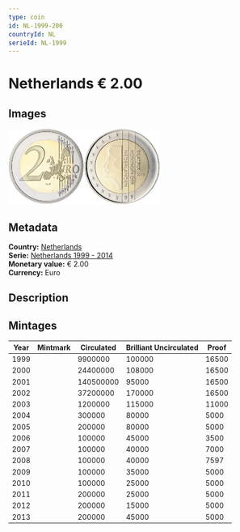 ```yaml
---
type: coin
id: NL-1999-200
countryId: NL
serieId: NL-1999
---
```


# Netherlands € 2.00

## Images

<img src="../../../Images/common-2002-200.webp" height="150" alt="Front image"><img src="Images/netherlands-1999-200.webp" height="150" alt="Back image">

## Metadata

**Country:** [Netherlands](../index.md)\
**Serie:** [Netherlands 1999 - 2014](index.md)\
**Monetary value:** € 2.00\
**Currency:** Euro

## Description

## Mintages

| Year | Mintmark | Circulated | Brilliant Uncirculated | Proof |
| ---- | -------- | ---------- | ---------------------- | ----- |
| 1999 |          | 9900000    | 100000                 | 16500 |
| 2000 |          | 24400000   | 108000                 | 16500 |
| 2001 |          | 140500000  | 95000                  | 16500 |
| 2002 |          | 37200000   | 170000                 | 16500 |
| 2003 |          | 1200000    | 115000                 | 11000 |
| 2004 |          | 300000     | 80000                  | 5000  |
| 2005 |          | 200000     | 80000                  | 5000  |
| 2006 |          | 100000     | 45000                  | 3500  |
| 2007 |          | 100000     | 40000                  | 7000  |
| 2008 |          | 100000     | 40000                  | 7597  |
| 2009 |          | 100000     | 35000                  | 5000  |
| 2010 |          | 100000     | 25000                  | 5000  |
| 2011 |          | 200000     | 25000                  | 5000  |
| 2012 |          | 200000     | 15000                  | 5000  |
| 2013 |          | 200000     | 45000                  | 5000  |
